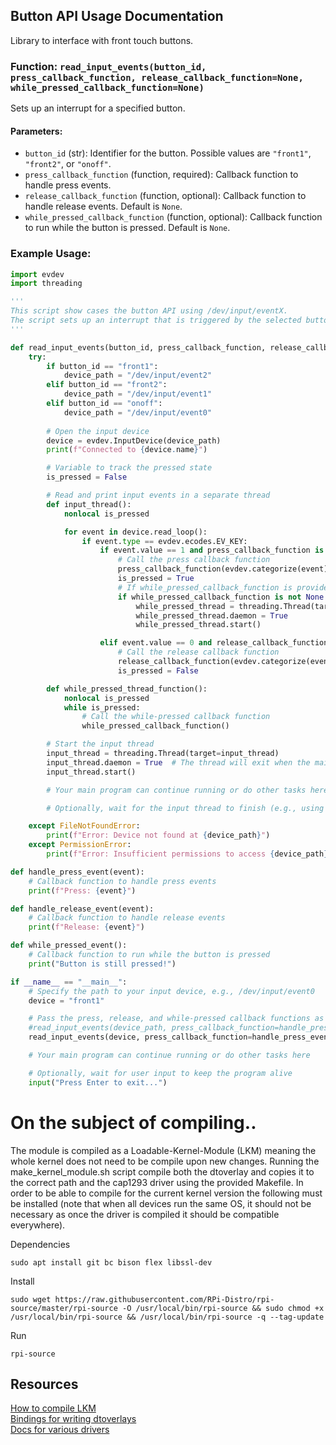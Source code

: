 ## Button API Usage Documentation

Library to interface with front touch buttons.

### Function: `read_input_events(button_id, press_callback_function, release_callback_function=None, while_pressed_callback_function=None)`

Sets up an interrupt for a specified button.

#### Parameters:
- `button_id` (str): Identifier for the button. Possible values are `"front1"`, `"front2"`, or `"onoff"`.
- `press_callback_function` (function, required): Callback function to handle press events.
- `release_callback_function` (function, optional): Callback function to handle release events. Default is `None`.
- `while_pressed_callback_function` (function, optional): Callback function to run while the button is pressed. Default is `None`.

### Example Usage:

```python
import evdev
import threading

'''
This script show cases the button API using /dev/input/eventX.
The script sets up an interrupt that is triggered by the selected button, and can register a press, long press and release.
'''

def read_input_events(button_id, press_callback_function, release_callback_function=None, while_pressed_callback_function=None):
    try:
        if button_id == "front1":
            device_path = "/dev/input/event2"
        elif button_id == "front2":
            device_path = "/dev/input/event1"
        elif button_id == "onoff":
            device_path = "/dev/input/event0"
        
        # Open the input device
        device = evdev.InputDevice(device_path)
        print(f"Connected to {device.name}")

        # Variable to track the pressed state
        is_pressed = False

        # Read and print input events in a separate thread
        def input_thread():
            nonlocal is_pressed

            for event in device.read_loop():
                if event.type == evdev.ecodes.EV_KEY:
                    if event.value == 1 and press_callback_function is not None:
                        # Call the press callback function
                        press_callback_function(evdev.categorize(event))
                        is_pressed = True
                        # If while_pressed_callback_function is provided, start the while-pressed loop
                        if while_pressed_callback_function is not None:
                            while_pressed_thread = threading.Thread(target=while_pressed_thread_function)
                            while_pressed_thread.daemon = True
                            while_pressed_thread.start()

                    elif event.value == 0 and release_callback_function is not None:
                        # Call the release callback function
                        release_callback_function(evdev.categorize(event))
                        is_pressed = False

        def while_pressed_thread_function():
            nonlocal is_pressed
            while is_pressed:
                # Call the while-pressed callback function
                while_pressed_callback_function()

        # Start the input thread
        input_thread = threading.Thread(target=input_thread)
        input_thread.daemon = True  # The thread will exit when the main program exits
        input_thread.start()

        # Your main program can continue running or do other tasks here

        # Optionally, wait for the input thread to finish (e.g., using input_thread.join())

    except FileNotFoundError:
        print(f"Error: Device not found at {device_path}")
    except PermissionError:
        print(f"Error: Insufficient permissions to access {device_path}")

def handle_press_event(event):
    # Callback function to handle press events
    print(f"Press: {event}")

def handle_release_event(event):
    # Callback function to handle release events
    print(f"Release: {event}")

def while_pressed_event():
    # Callback function to run while the button is pressed
    print("Button is still pressed!")

if __name__ == "__main__":
    # Specify the path to your input device, e.g., /dev/input/event0
    device = "front1"

    # Pass the press, release, and while-pressed callback functions as arguments
    #read_input_events(device_path, press_callback_function=handle_press_event, release_callback_function=handle_release_event, while_pressed_callback_function=while_pressed_event)
    read_input_events(device, press_callback_function=handle_press_event)

    # Your main program can continue running or do other tasks here

    # Optionally, wait for user input to keep the program alive
    input("Press Enter to exit...")

```
# On the subject of compiling..
The module is compiled as a Loadable-Kernel-Module (LKM) meaning the whole kernel does not need to be compile upon new changes. Running the make_kernel_module.sh script compile both the dtoverlay and copies it to the correct path and the cap1293 driver using the provided Makefile.
In order to be able to compile for the current kernel version the following must be installed (note that when all devices run the same OS, it should not be necessary as once the driver is compiled it should be compatible everywhere).

Dependencies
```text
sudo apt install git bc bison flex libssl-dev
```

Install
```text
sudo wget https://raw.githubusercontent.com/RPi-Distro/rpi-source/master/rpi-source -O /usr/local/bin/rpi-source && sudo chmod +x /usr/local/bin/rpi-source && /usr/local/bin/rpi-source -q --tag-update

```
Run
```text
rpi-source
```


## Resources
[How to compile LKM](https://github.com/RPi-Distro/rpi-source)  
[Bindings for writing dtoverlays](https://github.com/raspberrypi/linux/tree/77fc1fbcb5c013329af9583307dd1ff3cd4752aa/Documentation/devicetree/bindings)  
[Docs for various drivers](https://github.com/raspberrypi/linux/tree/77fc1fbcb5c013329af9583307dd1ff3cd4752aa/Documentation)  


